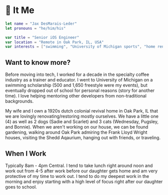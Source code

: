# 👻 It Me

```swift
let name = "Jax DesMarais-Leder"
let pronouns = "he/him/his"

var title = "Senior iOS Engineer"
var location = "Remote in Oak Park, IL, USA"
var interests = ["swimming", "University of Michigan sports", "home renovations", "coffee", "tattoos"]
```

## Want to know more?

Before moving into tech, I worked for a decade in the specialty coffee industry as a trainer and educator. I went to University of Michigan on a swimming scholarship (500 and 1,650 freestyle were my events), but eventually dropped out of school for personal reasons (story for another time). I love helping mentoring other developers from non-traditional backgrounds.

My wife and I own a 1920s dutch colonial revival home in Oak Park, IL that we are lovingly renovating/restoring mostly ourselves. We have a little one (4) as well as 2 dogs (Sadie and Scarlet) and 3 cats (Wednesday, Pugsley, and Bonnie). When we aren't working on our house, we can be found gardening, walking around Oak Park admiring the Frank Lloyd Wright houses, visiting the Shedd Aqaurium, hanging out with friends, or traveling.

## When I Work

Typically 8am - 4pm Central. I tend to take lunch right around noon and work out from 4-5 after work before our daughter gets home and am very protective of my time to work out. I tend to do my deepest work in the morning and enjoy starting with a high level of focus right after our daughter goes to school.

